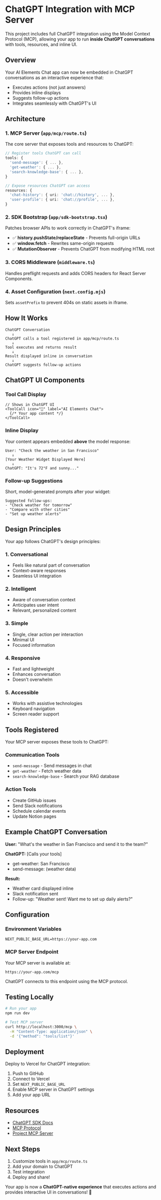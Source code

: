 # ChatGPT Integration with MCP Server

This project includes full ChatGPT integration using the Model Context Protocol (MCP), allowing your app to run **inside ChatGPT conversations** with tools, resources, and inline UI.

## Overview

Your AI Elements Chat app can now be embedded in ChatGPT conversations as an interactive experience that:
- Executes actions (not just answers)
- Provides inline displays
- Suggests follow-up actions
- Integrates seamlessly with ChatGPT's UI

## Architecture

### 1. MCP Server (`app/mcp/route.ts`)

The core server that exposes tools and resources to ChatGPT:

```typescript
// Register tools ChatGPT can call
tools: {
  'send-message': { ... },
  'get-weather': { ... },
  'search-knowledge-base': { ... },
}

// Expose resources ChatGPT can access
resources: {
  'chat-history': { uri: 'chat://history', ... },
  'user-profile': { uri: 'chat://profile', ... },
}
```

### 2. SDK Bootstrap (`app/sdk-bootstrap.tsx`)

Patches browser APIs to work correctly in ChatGPT's iframe:

- ✅ **history.pushState/replaceState** - Prevents full-origin URLs
- ✅ **window.fetch** - Rewrites same-origin requests  
- ✅ **MutationObserver** - Prevents ChatGPT from modifying HTML root

### 3. CORS Middleware (`middleware.ts`)

Handles preflight requests and adds CORS headers for React Server Components.

### 4. Asset Configuration (`next.config.mjs`)

Sets `assetPrefix` to prevent 404s on static assets in iframe.

## How It Works

```
ChatGPT Conversation
   ↓
ChatGPT calls a tool registered in app/mcp/route.ts
   ↓
Tool executes and returns result
   ↓
Result displayed inline in conversation
   ↓
ChatGPT suggests follow-up actions
```

## ChatGPT UI Components

### Tool Call Display

```tsx
// Shows in ChatGPT UI
<ToolCall icon="🤖" label="AI Elements Chat">
  {/* Your app content */}
</ToolCall>
```

### Inline Display

Your content appears embedded **above** the model response:

```
User: "Check the weather in San Francisco"
   ↓
[Your Weather Widget Displayed Here]
   ↓
ChatGPT: "It's 72°F and sunny..."
```

### Follow-up Suggestions

Short, model-generated prompts after your widget:

```
Suggested follow-ups:
- "Check weather for tomorrow"
- "Compare with other cities"
- "Set up weather alerts"
```

## Design Principles

Your app follows ChatGPT's design principles:

### 1. Conversational
- Feels like natural part of conversation
- Context-aware responses
- Seamless UI integration

### 2. Intelligent  
- Aware of conversation context
- Anticipates user intent
- Relevant, personalized content

### 3. Simple
- Single, clear action per interaction
- Minimal UI
- Focused information

### 4. Responsive
- Fast and lightweight
- Enhances conversation
- Doesn't overwhelm

### 5. Accessible
- Works with assistive technologies
- Keyboard navigation
- Screen reader support

## Tools Registered

Your MCP server exposes these tools to ChatGPT:

### Communication Tools
- `send-message` - Send messages in chat
- `get-weather` - Fetch weather data
- `search-knowledge-base` - Search your RAG database

### Action Tools  
- Create GitHub issues
- Send Slack notifications
- Schedule calendar events
- Update Notion pages

## Example ChatGPT Conversation

**User:** "What's the weather in San Francisco and send it to the team?"

**ChatGPT:** 
[Calls your tools]
- get-weather: San Francisco
- send-message: (weather data)

**Result:**
- Weather card displayed inline
- Slack notification sent
- Follow-up: "Weather sent! Want me to set up daily alerts?"

## Configuration

### Environment Variables

```env
NEXT_PUBLIC_BASE_URL=https://your-app.com
```

### MCP Server Endpoint

Your MCP server is available at:
```
https://your-app.com/mcp
```

ChatGPT connects to this endpoint using the MCP protocol.

## Testing Locally

```bash
# Run your app
npm run dev

# Test MCP server
curl http://localhost:3000/mcp \
  -H "Content-Type: application/json" \
  -d '{"method": "tools/list"}'
```

## Deployment

Deploy to Vercel for ChatGPT integration:

1. Push to GitHub
2. Connect to Vercel
3. Set `NEXT_PUBLIC_BASE_URL`
4. Enable MCP server in ChatGPT settings
5. Add your app URL

## Resources

- [ChatGPT SDK Docs](https://platform.openai.com/docs/chatgpt-apps)
- [MCP Protocol](https://modelcontextprotocol.io)
- [Project MCP Server](../app/mcp/route.ts)

## Next Steps

1. Customize tools in `app/mcp/route.ts`
2. Add your domain to ChatGPT
3. Test integration
4. Deploy and share!

Your app is now a **ChatGPT-native experience** that executes actions and provides interactive UI in conversations! 🚀

